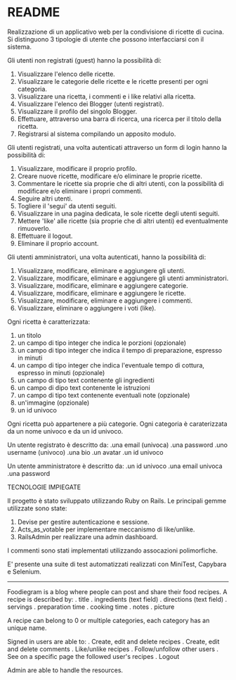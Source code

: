 # README

Realizzazione di un applicativo web per la condivisione di ricette di cucina.
Si distinguono 3 tipologie di utente che possono interfacciarsi con il sistema.

Gli utenti non registrati (guest) hanno la possibilità di:
1. Visualizzare l'elenco delle ricette.
2. Visualizzare le categorie delle ricette e le ricette presenti per ogni categoria.
3. Visualizzare una ricetta, i commenti e i like relativi alla ricetta.
4. Visualizzare l'elenco dei Blogger (utenti registrati).
5. Visualizzare il profilo del singolo Blogger.
6. Effettuare, attraverso una barra di ricerca, una ricerca per il titolo della ricetta.
7. Registrarsi al sistema compilando un apposito modulo.

Gli utenti registrati, una volta autenticati attraverso un form di login hanno la possibilità di:
1. Visualizzare, modificare il proprio profilo.
2. Creare nuove ricette, modificare e/o eliminare le proprie ricette.
3. Commentare le ricette sia proprie che di altri utenti, con la possibilità di modificare e/o eliminare i propri commenti.
4. Seguire altri utenti.
5. Togliere il 'segui' da utenti seguiti.
6. Visualizzare in una pagina dedicata, le sole ricette degli utenti seguiti.
7. Mettere 'like' alle ricette (sia proprie che di altri utenti) ed eventualmente rimuoverlo.
8. Effettuare il logout.
9. Eliminare il proprio account.

Gli utenti amministratori, una volta autenticati, hanno la possibilità di:
1. Visualizzare, modificare, eliminare e aggiungere gli utenti.
2. Visualizzare, modificare, eliminare e aggiungere gli utenti amministratori.
3. Visualizzare, modificare, eliminare e aggiungere categorie.
4. Visualizzare, modificare, eliminare e aggiungere le ricette.
5. Visualizzare, modificare, eliminare e aggiungere i commenti.
6. Visualizzare, eliminare o aggiungere i voti (like).

Ogni ricetta è caratterizzata:
1. un titolo
2. un campo di tipo integer che indica le porzioni (opzionale)
3. un campo di tipo integer che indica il tempo di preparazione, espresso in minuti
5. un campo di tipo integer che indica l'eventuale tempo di cottura, espresso in minuti (opzionale)
6. un campo di tipo text contenente gli ingredienti
7. un campo di dipo text contenente le istruzioni
8. un campo di tipo text contenente eventuali note (opzionale)
9. un'immagine (opzionale)
10. un id univoco

Ogni ricetta può appartenere a più categorie. Ogni categoria è caraterizzata da un nome univoco e da un id univoco.

Un utente registrato è descritto da:
.una email (univoca)
.una password
.uno username (univoco)
.una bio
.un avatar
.un id univoco

Un utente amministratore è descritto da:
.un id univoco
.una email univoca
.una password



TECNOLOGIE IMPIEGATE

Il progetto è stato sviluppato utilizzando Ruby on Rails.
Le principali gemme utilizzate sono state:
1. Devise per gestire autenticazione e sessione.
2. Acts_as_votable per implementare meccanismo di like/unlike.
3. RailsAdmin per realizzare una admin dashboard.

I commenti sono stati implementati utilizzando assocazioni polimorfiche.

E' presente una suite di test automatizzati realizzati con MiniTest, Capybara e Selenium.




----------------------------------------------

Foodiegram is a blog where people can post and share their food recipes.
A recipe is described by:
. title
. ingredients (text field)
. directions (text field)
. servings
. preparation time
. cooking time 
. notes
. picture

A recipe can belong to 0 or multiple categories, each category has an unique name.

Signed in users are able to:
. Create, edit and delete recipes
. Create, edit and delete comments
. Like/unlike recipes
. Follow/unfollow other users
. See on a specific page the followed user's recipes
. Logout

Admin are able to handle the resources.
